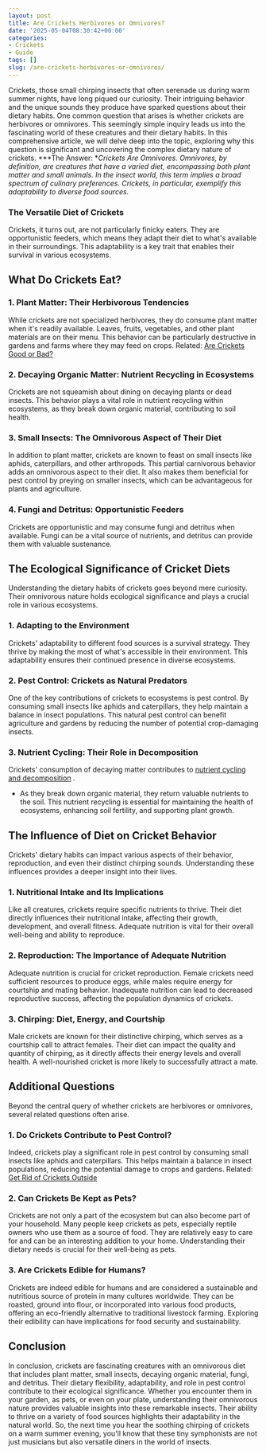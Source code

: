 ```yaml
---
layout: post
title: Are Crickets Herbivores or Omnivores?
date: '2025-05-04T08:30:42+00:00'
categories:
- Crickets
- Guide
tags: []
slug: /are-crickets-herbivores-or-omnivores/
---
```


Crickets, those small chirping insects that often serenade us during warm summer nights, have long piqued our curiosity. Their intriguing behavior and the unique sounds they produce have sparked questions about their dietary habits.
One common question that arises is whether crickets are herbivores or omnivores. This seemingly simple inquiry leads us into the fascinating world of these creatures and their dietary habits.
In this comprehensive article, we will delve deep into the topic, exploring why this question is significant and uncovering the complex dietary nature of crickets.
***The Answer: **Crickets Are Omnivores. Omnivores, by definition, are creatures that have a varied diet, encompassing both plant matter and small animals. In the insect world, this term implies a broad spectrum of culinary preferences. Crickets, in particular, exemplify this adaptability to diverse food sources.*
### The Versatile Diet of Crickets
Crickets, it turns out, are not particularly finicky eaters. They are opportunistic feeders, which means they adapt their diet to what's available in their surroundings. This adaptability is a key trait that enables their survival in various ecosystems.
## What Do Crickets Eat?
### 1. Plant Matter: Their Herbivorous Tendencies
While crickets are not specialized herbivores, they do consume plant matter when it's readily available. Leaves, fruits, vegetables, and other plant materials are on their menu.
This behavior can be particularly destructive in gardens and farms where they may feed on crops.
Related:
[Are Crickets Good or Bad?](https://pestpolicy.com/are-crickets-good-or-bad/)
### 2. Decaying Organic Matter: Nutrient Recycling in Ecosystems
Crickets are not squeamish about dining on decaying plants or dead insects.
This behavior plays a vital role in nutrient recycling within ecosystems, as they break down organic material, contributing to soil health.
### 3. Small Insects: The Omnivorous Aspect of Their Diet
In addition to plant matter, crickets are known to feast on small insects like aphids, caterpillars, and other arthropods. This partial carnivorous behavior adds an omnivorous aspect to their diet.
It also makes them beneficial for pest control by preying on smaller insects, which can be advantageous for plants and agriculture.
### 4. Fungi and Detritus: Opportunistic Feeders
Crickets are opportunistic and may consume fungi and detritus when available. Fungi can be a vital source of nutrients, and detritus can provide them with valuable sustenance.
## The Ecological Significance of Cricket Diets
Understanding the dietary habits of crickets goes beyond mere curiosity. Their omnivorous nature holds ecological significance and plays a crucial role in various ecosystems.
### 1. Adapting to the Environment
Crickets' adaptability to different food sources is a survival strategy. They thrive by making the most of what's accessible in their environment. This adaptability ensures their continued presence in diverse ecosystems.
### 2. Pest Control: Crickets as Natural Predators
One of the key contributions of crickets to ecosystems is pest control.
By consuming small insects like aphids and caterpillars, they help maintain a balance in insect populations. This natural pest control can benefit agriculture and gardens by reducing the number of potential crop-damaging insects.
### 3. Nutrient Cycling: Their Role in Decomposition
Crickets' consumption of decaying matter contributes to
[nutrient cycling and decomposition](https://pestpolicy.com/are-crickets-decomposers/)
.
- As they break down organic material, they return valuable nutrients to the soil.
This nutrient recycling is essential for maintaining the health of ecosystems, enhancing soil fertility, and supporting plant growth.
## The Influence of Diet on Cricket Behavior
Crickets' dietary habits can impact various aspects of their behavior, reproduction, and even their distinct chirping sounds. Understanding these influences provides a deeper insight into their lives.
### 1. Nutritional Intake and Its Implications
Like all creatures, crickets require specific nutrients to thrive. Their diet directly influences their nutritional intake, affecting their growth, development, and overall fitness.
Adequate nutrition is vital for their overall well-being and ability to reproduce.
### 2. Reproduction: The Importance of Adequate Nutrition
Adequate nutrition is crucial for cricket reproduction. Female crickets need sufficient resources to produce eggs, while males require energy for courtship and mating behavior.
Inadequate nutrition can lead to decreased reproductive success, affecting the population dynamics of crickets.
### 3. Chirping: Diet, Energy, and Courtship
Male crickets are known for their distinctive chirping, which serves as a courtship call to attract females.
Their diet can impact the quality and quantity of chirping, as it directly affects their energy levels and overall health. A well-nourished cricket is more likely to successfully attract a mate.
## Additional Questions
Beyond the central query of whether crickets are herbivores or omnivores, several related questions often arise.
### 1. Do Crickets Contribute to Pest Control?
Indeed, crickets play a significant role in pest control by consuming small insects like aphids and caterpillars. This helps maintain a balance in insect populations, reducing the potential damage to crops and gardens.
Related:
[Get Rid of Crickets Outside](https://pestpolicy.com/how-to-get-rid-of-crickets-outside/)
### 2. Can Crickets Be Kept as Pets?
Crickets are not only a part of the ecosystem but can also become part of your household. Many people keep crickets as pets, especially reptile owners who use them as a source of food.
They are relatively easy to care for and can be an interesting addition to your home. Understanding their dietary needs is crucial for their well-being as pets.
### 3. Are Crickets Edible for Humans?
Crickets are indeed edible for humans and are considered a sustainable and nutritious source of protein in many cultures worldwide.
They can be roasted, ground into flour, or incorporated into various food products, offering an eco-friendly alternative to traditional livestock farming. Exploring their edibility can have implications for food security and sustainability.
## Conclusion
In conclusion, crickets are fascinating creatures with an omnivorous diet that includes plant matter, small insects, decaying organic material, fungi, and detritus. Their dietary flexibility, adaptability, and role in pest control contribute to their ecological significance.
Whether you encounter them in your garden, as pets, or even on your plate, understanding their omnivorous nature provides valuable insights into these remarkable insects. Their ability to thrive on a variety of food sources highlights their adaptability in the natural world.
So, the next time you hear the soothing chirping of crickets on a warm summer evening, you'll know that these tiny symphonists are not just musicians but also versatile diners in the world of insects.
